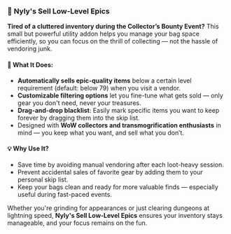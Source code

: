 ### 🧳 **Nyly's Sell Low-Level Epics**

**Tired of a cluttered inventory during the Collector’s Bounty Event?**
This small but powerful utility addon helps you manage your bag space efficiently, so you can focus on the thrill of collecting — not the hassle of vendoring junk.

#### 🔧 What It Does:

* **Automatically sells epic-quality items** below a certain level requirement (default: below 79) when you visit a vendor.
* **Customizable filtering options** let you fine-tune what gets sold — only gear you don't need, never your treasures.
* **Drag-and-drop blacklist**: Easily mark specific items you want to keep forever by dragging them into the skip list.
* Designed with **WoW collectors and transmogrification enthusiasts** in mind — you keep what you want, and sell what you don’t.

#### 💡 Why Use It?

* Save time by avoiding manual vendoring after each loot-heavy session.
* Prevent accidental sales of favorite gear by adding them to your personal skip list.
* Keep your bags clean and ready for more valuable finds — especially useful during fast-paced events.

Whether you're grinding for appearances or just clearing dungeons at lightning speed, **Nyly's Sell Low-Level Epics** ensures your inventory stays manageable, and your focus remains on the fun.
